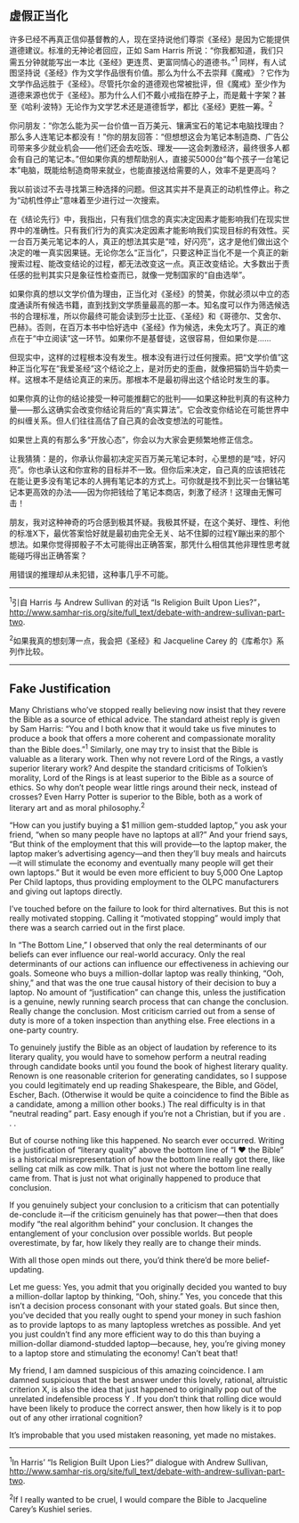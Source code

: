 ## 虚假正当化

许多已经不再真正信仰基督教的人，现在坚持说他们尊崇《圣经》是因为它能提供道德建议。标准的无神论者回应，正如 Sam Harris 所说：“你我都知道，我们只需五分钟就能写出一本比《圣经》更连贯、更富同情心的道德书。”<sup>1</sup> 同样，有人试图坚持说《圣经》作为文学作品很有价值。那么为什么不去崇拜《魔戒》？它作为文学作品远胜于《圣经》。尽管托尔金的道德观也常被批评，但《魔戒》至少作为道德来源也优于《圣经》。那为什么人们不戴小戒指在脖子上，而是戴十字架？甚至《哈利·波特》无论作为文学艺术还是道德哲学，都比《圣经》更胜一筹。<sup>2</sup>

你问朋友：“你怎么能为买一台价值一百万美元、镶满宝石的笔记本电脑找理由？那么多人连笔记本都没有！”你的朋友回答：“但想想这会为笔记本制造商、广告公司带来多少就业机会——他们还会去吃饭、理发——这会刺激经济，最终很多人都会有自己的笔记本。”但如果你真的想帮助别人，直接买5000台“每个孩子一台笔记本”电脑，既能给制造商带来就业，也能直接送给需要的人，效率不是更高吗？

我以前谈过不去寻找第三种选择的问题。但这其实并不是真正的动机性停止。称之为“动机性停止”意味着至少进行过一次搜索。

在《结论先行》中，我指出，只有我们信念的真实决定因素才能影响我们在现实世界中的准确性。只有我们行为的真实决定因素才能影响我们实现目标的有效性。买一台百万美元笔记本的人，真正的想法其实是“哇，好闪亮”，这才是他们做出这个决定的唯一真实因果链。无论你怎么“正当化”，只要这种正当化不是一个真正的新搜索过程、能改变结论的过程，都无法改变这一点。真正改变结论。大多数出于责任感的批判其实只是象征性检查而已，就像一党制国家的“自由选举”。

如果你真的想以文学价值为理由，正当化对《圣经》的赞美，你就必须以中立的态度通读所有候选书籍，直到找到文学质量最高的那一本。知名度可以作为筛选候选书的合理标准，所以你最终可能会读到莎士比亚、《圣经》和《哥德尔、艾舍尔、巴赫》。否则，在百万本书中恰好选中《圣经》作为候选，未免太巧了。真正的难点在于“中立阅读”这一环节。如果你不是基督徒，这很容易，但如果你是……

但现实中，这样的过程根本没有发生。根本没有进行过任何搜索。把“文学价值”这种正当化写在“我爱圣经”这个结论之上，是对历史的歪曲，就像把猫奶当牛奶卖一样。这根本不是结论真正的来历。那根本不是最初得出这个结论时发生的事。

如果你真的让你的结论接受一种可能推翻它的批判——如果这种批判真的有这种力量——那么这确实会改变你结论背后的“真实算法”。它会改变你结论在可能世界中的纠缠关系。但人们往往高估了自己真的会改变想法的可能性。

如果世上真的有那么多“开放心态”，你会以为大家会更频繁地修正信念。

让我猜猜：是的，你承认你最初决定买百万美元笔记本时，心里想的是“哇，好闪亮”。你也承认这和你宣称的目标并不一致。但你后来决定，自己真的应该把钱花在能让更多没有笔记本的人拥有笔记本的方式上。可你就是找不到比买一台镶钻笔记本更高效的办法——因为你把钱给了笔记本商店，刺激了经济！这理由无懈可击！

朋友，我对这种神奇的巧合感到极其怀疑。我极其怀疑，在这个美好、理性、利他的标准X下，最优答案恰好就是最初由完全无关、站不住脚的过程Y蹦出来的那个想法。如果你觉得掷骰子不太可能得出正确答案，那凭什么相信其他非理性思考就能碰巧得出正确答案？

用错误的推理却从未犯错，这种事几乎不可能。

---

<sup>1</sup>引自 Harris 与 Andrew Sullivan 的对话 “Is Religion Built Upon Lies?”，http://www.samhar-ris.org/site/full_text/debate-with-andrew-sullivan-part-two.

<sup>2</sup>如果我真的想刻薄一点，我会把《圣经》和 Jacqueline Carey 的《库希尔》系列作比较。

---

## Fake Justification

Many Christians who’ve stopped really believing now insist that they revere the Bible as a source of ethical advice. The standard atheist reply is given by Sam Harris: “You and I both know that it would take us five minutes to produce a book that offers a more coherent and compassionate morality than the Bible does.”<sup>1</sup> Similarly, one may try to insist that the Bible is valuable as a literary work. Then why not revere Lord of the Rings, a vastly superior literary work? And despite the standard criticisms of Tolkien’s morality, Lord of the Rings is at least superior to the Bible as a source of ethics. So why don’t people wear little rings around their neck, instead of crosses? Even Harry Potter is superior to the Bible, both as a work of literary art and as moral philosophy.<sup>2</sup>

“How can you justify buying a $1 million gem-studded laptop,” you ask your friend, “when so many people have no laptops at all?” And your friend says, “But think of the employment that this will provide—to the laptop maker, the laptop maker’s advertising agency—and then they’ll buy meals and haircuts—it will stimulate the economy and eventually many people will get their own laptops.” But it would be even more efficient to buy 5,000 One Laptop Per Child laptops, thus providing employment to the OLPC manufacturers and giving out laptops directly.

I’ve touched before on the failure to look for third alternatives. But this is not really motivated stopping. Calling it “motivated stopping” would imply that there was a search carried out in the first place.

In “The Bottom Line,” I observed that only the real determinants of our beliefs can ever influence our real-world accuracy. Only the real determinants of our actions can influence our effectiveness in achieving our goals. Someone who buys a million-dollar laptop was really thinking, “Ooh, shiny,” and that was the one true causal history of their decision to buy a laptop. No amount of “justification” can change this, unless the justification is a genuine, newly running search process that can change the conclusion. Really change the conclusion. Most criticism carried out from a sense of duty is more of a token inspection than anything else. Free elections in a one-party country.

To genuinely justify the Bible as an object of laudation by reference to its literary quality, you would have to somehow perform a neutral reading through candidate books until you found the book of highest literary quality. Renown is one reasonable criterion for generating candidates, so I suppose you could legitimately end up reading Shakespeare, the Bible, and Gödel, Escher, Bach. (Otherwise it would be quite a coincidence to find the Bible as a candidate, among a million other books.) The real difficulty is in that “neutral reading” part. Easy enough if you’re not a Christian, but if you are . . .

But of course nothing like this happened. No search ever occurred. Writing the justification of “literary quality” above the bottom line of “I ♥ the Bible” is a historical misrepresentation of how the bottom line really got there, like selling cat milk as cow milk. That is just not where the bottom line really came from. That is just not what originally happened to produce that conclusion.

If you genuinely subject your conclusion to a criticism that can potentially de-conclude it—if the criticism genuinely has that power—then that does modify “the real algorithm behind” your conclusion. It changes the entanglement of your conclusion over possible worlds. But people overestimate, by far, how likely they really are to change their minds.

With all those open minds out there, you’d think there’d be more belief-updating.

Let me guess: Yes, you admit that you originally decided you wanted to buy a million-dollar laptop by thinking, “Ooh, shiny.” Yes, you concede that this isn’t a decision process consonant with your stated goals. But since then, you’ve decided that you really ought to spend your money in such fashion as to provide laptops to as many laptopless wretches as possible. And yet you just couldn’t find any more efficient way to do this than buying a million-dollar diamond-studded laptop—because, hey, you’re giving money to a laptop store and stimulating the economy! Can’t beat that!

My friend, I am damned suspicious of this amazing coincidence. I am damned suspicious that the best answer under this lovely, rational, altruistic criterion X, is also the idea that just happened to originally pop out of the unrelated indefensible process Y . If you don’t think that rolling dice would have been likely to produce the correct answer, then how likely is it to pop out of any other irrational cognition?

It’s improbable that you used mistaken reasoning, yet made no mistakes.

---

<sup>1</sup>In Harris’ “Is Religion Built Upon Lies?” dialogue with Andrew Sullivan, http://www.samhar-ris.org/site/full_text/debate-with-andrew-sullivan-part-two.

<sup>2</sup>If I really wanted to be cruel, I would compare the Bible to Jacqueline Carey’s Kushiel series.